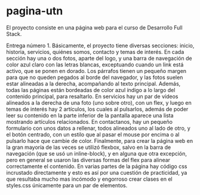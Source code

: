 # pagina-utn
El proyecto consiste en una página web para el curso de Desarrollo Full Stack.

Entrega número 1.
Básicamente, el proyecto tiene diversas secciones: inicio, historia, servicios, quiénes somos, contacto y temas de interés. En cada sección hay una o dos fotos, aparte del logo, y una barra de navegación de color azul claro con las letras blancas, exceptuando cuando un link está activo, que se ponen en dorado.
Los párrafos tienen un pequeño margen para que no queden pegados al borde del navegador, y las fotos suelen estar alineadas a la derecha, acompañando al texto principal. Además, todas las páginas están bordeadas de color azul índigo a lo largo del contenido principal, para resaltarlo. En servicios hay un par de vídeos alineados a la derecha de una foto (uno sobre otro), con un flex, y luego en temas de interés hay 2 artículos, los cuales al pulsarlos, además de poder leer su contenido en la parte inferior de la pantalla aparece una lista mostrando artículos relacionados. En contactanos, hay un pequeño formulario con unos datos a rellenar, todos alineados uno al lado de otro, y el botón centrado, con un estilo que al pasar el mouse por encima o al pulsarlo hace que cambie de color.
Finalmente, para crear la página web en la gran mayoría de las veces se utilizó flexbox, salvo en la barra de navegación (que se usó un inline-block), y en alguna que otra excepción, pero en general se usaron las diversas formas del flex para alinear correctamente el contenido. En varias partes de la página hay código css incrustado directamente y esto es así por una cuestión de practicidad, ya que resultaba mucho mas incómodo y engorroso crear clases en el styles.css únicamente para un par de elementos.